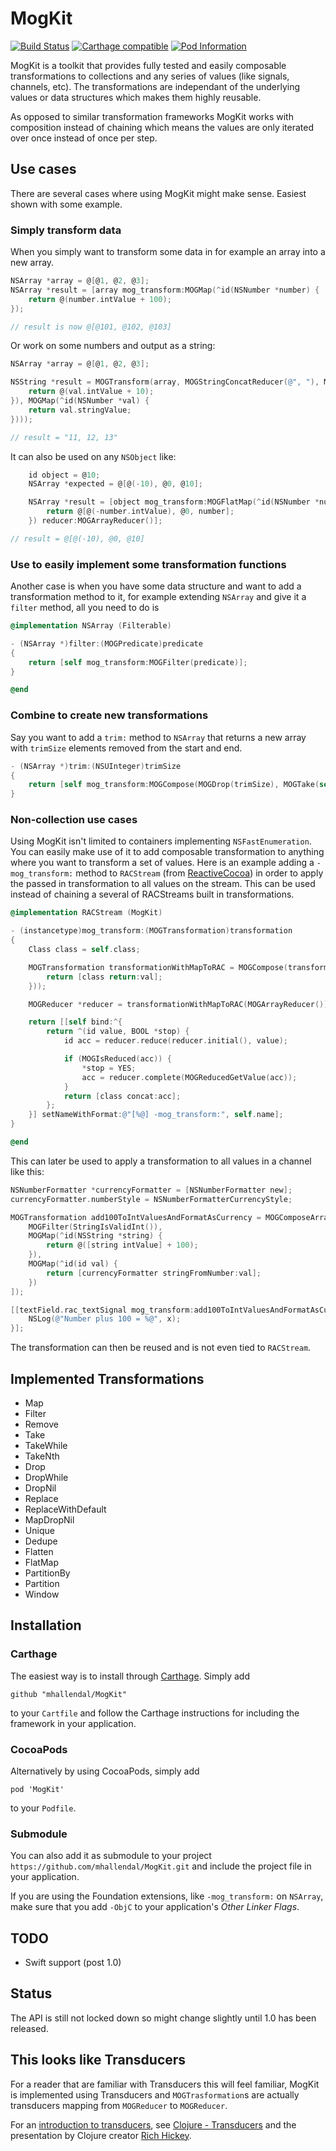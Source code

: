 # MogKit
[![Build Status](https://travis-ci.org/mhallendal/MogKit.svg?branch=master)](https://travis-ci.org/mhallendal/MogKit)
[![Carthage compatible](https://img.shields.io/badge/Carthage-compatible-4BC51D.svg?style=flat)](https://github.com/Carthage/Carthage)
[![Pod Information](https://img.shields.io/cocoapods/v/MogKit.svg?style=flat)](http://cocoadocs.org/docsets/MogKit)

MogKit is a toolkit that provides fully tested and easily composable transformations to collections and any series of values (like signals, channels, etc). The transformations are independant of the underlying values or data structures which makes them highly reusable.

As opposed to similar transformation frameworks MogKit works with composition instead of chaining which means the values are only iterated over once instead of once per step.

## Use cases
There are several cases where using MogKit might make sense. Easiest shown with some example.

### Simply transform data
When you simply want to transform some data in for example an array into a new array.

```objective-c
NSArray *array = @[@1, @2, @3];
NSArray *result = [array mog_transform:MOGMap(^id(NSNumber *number) {
    return @(number.intValue + 100);
});

// result is now @[@101, @102, @103]
```

Or work on some numbers and output as a string:
```objective-c
NSArray *array = @[@1, @2, @3];

NSString *result = MOGTransform(array, MOGStringConcatReducer(@", "), MOGCompose(MOGMap(^id(NSNumber *val) {
    return @(val.intValue + 10);
}), MOGMap(^id(NSNumber *val) {
    return val.stringValue;
})));

// result = "11, 12, 13"
```

It can also be used on any `NSObject` like:
```objective-c
    id object = @10;
    NSArray *expected = @[@(-10), @0, @10];

    NSArray *result = [object mog_transform:MOGFlatMap(^id(NSNumber *number) {
        return @[@(-number.intValue), @0, number];
    }) reducer:MOGArrayReducer()];

// result = @[@(-10), @0, @10]
```

### Use to easily implement some transformation functions
Another case is when you have some data structure and want to add a transformation method to it, for example extending `NSArray` and give it a `filter` method, all you need to do is

```objective-c
@implementation NSArray (Filterable)

- (NSArray *)filter:(MOGPredicate)predicate
{
    return [self mog_transform:MOGFilter(predicate)];
}

@end
```

### Combine to create new transformations
Say you want to add a `trim:` method to `NSArray` that returns a new array with `trimSize` elements removed from the start and end.
```objective-c
- (NSArray *)trim:(NSUInteger)trimSize 
{
    return [self mog_transform:MOGCompose(MOGDrop(trimSize), MOGTake(self.count - 2 * trimSize))];
}
```

### Non-collection use cases
Using MogKit isn't limited to containers implementing `NSFastEnumeration`. You can easily make use of it to add composable transformation to anything where you want to transform a set of values. Here is an example adding a `-mog_transform:` method to `RACStream` (from [ReactiveCocoa](https://github.com/ReactiveCocoa/ReactiveCocoa)) in order to apply the passed in transformation to all values on the stream. This can be used instead of chaining a several of RACStreams built in transformations.

```objective-c
@implementation RACStream (MogKit)

- (instancetype)mog_transform:(MOGTransformation)transformation
{
    Class class = self.class;

    MOGTransformation transformationWithMapToRAC = MOGCompose(transformation, MOGMap(^id(id val) {
        return [class return:val];
    }));

    MOGReducer *reducer = transformationWithMapToRAC(MOGArrayReducer());

    return [[self bind:^{
        return ^(id value, BOOL *stop) {
            id acc = reducer.reduce(reducer.initial(), value);

            if (MOGIsReduced(acc)) {
                *stop = YES;
                acc = reducer.complete(MOGReducedGetValue(acc));
            }
            return [class concat:acc];
        };
    }] setNameWithFormat:@"[%@] -mog_transform:", self.name];
}

@end
```

This can later be used to apply a transformation to all values in a channel like this:

```objective-c
NSNumberFormatter *currencyFormatter = [NSNumberFormatter new];
currencyFormatter.numberStyle = NSNumberFormatterCurrencyStyle;

MOGTransformation add100ToIntValuesAndFormatAsCurrency = MOGComposeArray(@[
    MOGFilter(StringIsValidInt()),
    MOGMap(^id(NSString *string) {
        return @([string intValue] + 100);
    }),
    MOGMap(^id(id val) {
        return [currencyFormatter stringFromNumber:val];
    })
]);

[[textField.rac_textSignal mog_transform:add100ToIntValuesAndFormatAsCurrency] subscribeNext:^(id x) {
    NSLog(@"Number plus 100 = %@", x);
}];

```

The transformation can then be reused and is not even tied to `RACStream`.

## Implemented Transformations
- Map
- Filter
- Remove
- Take
- TakeWhile
- TakeNth
- Drop
- DropWhile
- DropNil
- Replace
- ReplaceWithDefault
- MapDropNil
- Unique
- Dedupe
- Flatten
- FlatMap
- PartitionBy
- Partition
- Window

## Installation

### Carthage
The easiest way is to install through [Carthage](https://github.com/Carthage/Carthage). Simply add

```
github "mhallendal/MogKit"
```

to your `Cartfile` and follow the Carthage instructions for including the framework in your application.

### CocoaPods
Alternatively by using CocoaPods, simply add
```
pod 'MogKit'
```

to your `Podfile`.

### Submodule
You can also add it as submodule to your project `https://github.com/mhallendal/MogKit.git` and include the project file in your application.

If you are using the Foundation extensions, like `-mog_transform:` on `NSArray`, make sure that you add `-ObjC` to your application's _Other Linker Flags_.

## TODO
- Swift support (post 1.0)

## Status
The API is still not locked down so might change slightly until 1.0 has been released.

## This looks like Transducers
For a reader that are familiar with Transducers this will feel familiar, MogKit is implemented using Transducers and `MOGTrasformation`s are actually transducers mapping from `MOGReducer` to `MOGReducer`.

For an [introduction to transducers](http://blog.cognitect.com/blog/2014/8/6/transducers-are-coming), see [Clojure - Transducers](http://clojure.org/transducers) and the presentation by Clojure creator [Rich Hickey](https://www.youtube.com/watch?v=6mTbuzafcII).
